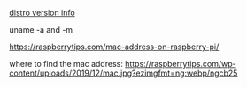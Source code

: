 [distro version info](https://www.cyberciti.biz/faq/find-linux-distribution-name-version-number/)

uname -a and -m

https://raspberrytips.com/mac-address-on-raspberry-pi/

where to find the mac address:
https://raspberrytips.com/wp-content/uploads/2019/12/mac.jpg?ezimgfmt=ng:webp/ngcb25